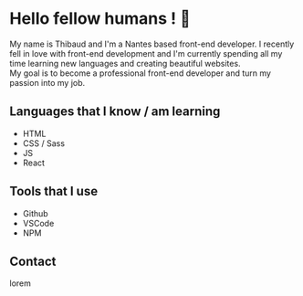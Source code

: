 # Hello fellow humans ! 🤖
My name is Thibaud and I'm a Nantes based front-end developer. I recently fell in love with front-end development and I'm currently spending all my time learning new languages and creating beautiful websites.  
My goal is to become a professional front-end developer and turn my passion into my job.
## Languages that I know / am learning
- HTML  
- CSS / Sass  
- JS  
- React  
## Tools that I use  
- Github 
- VSCode  
- NPM
## Contact  
lorem
